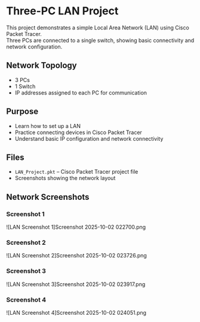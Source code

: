 # Three-PC LAN Project

This project demonstrates a simple Local Area Network (LAN) using Cisco Packet Tracer.  
Three PCs are connected to a single switch, showing basic connectivity and network configuration.

## Network Topology
- 3 PCs
- 1 Switch
- IP addresses assigned to each PC for communication

## Purpose
- Learn how to set up a LAN
- Practice connecting devices in Cisco Packet Tracer
- Understand basic IP configuration and network connectivity

## Files
- `LAN_Project.pkt` – Cisco Packet Tracer project file
- Screenshots showing the network layout

## Network Screenshots

### Screenshot 1
![LAN Screenshot 1]Screenshot 2025-10-02 022700.png

### Screenshot 2
![LAN Screenshot 2]Screenshot 2025-10-02 023726.png

### Screenshot 3
![LAN Screenshot 3]Screenshot 2025-10-02 023917.png

### Screenshot 4
![LAN Screenshot 4]Screenshot 2025-10-02 024051.png
